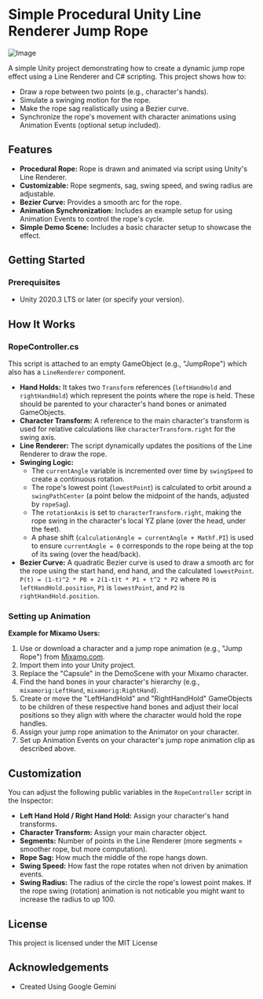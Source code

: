 # Simple Procedural Unity Line Renderer Jump Rope

![Image](https://github.com/user-attachments/assets/cf9aa126-180a-409a-b72b-3a6ab3fc3406)

A simple Unity project demonstrating how to create a dynamic jump rope effect using a Line Renderer and C# scripting. This project shows how to:
- Draw a rope between two points (e.g., character's hands).
- Simulate a swinging motion for the rope.
- Make the rope sag realistically using a Bezier curve.
- Synchronize the rope's movement with character animations using Animation Events (optional setup included).

## Features

- **Procedural Rope:** Rope is drawn and animated via script using Unity's Line Renderer.
- **Customizable:** Rope segments, sag, swing speed, and swing radius are adjustable.
- **Bezier Curve:** Provides a smooth arc for the rope.
- **Animation Synchronization:** Includes an example setup for using Animation Events to control the rope's cycle.
- **Simple Demo Scene:** Includes a basic character setup to showcase the effect.

## Getting Started

### Prerequisites

- Unity 2020.3 LTS or later (or specify your version).

## How It Works

### RopeController.cs

This script is attached to an empty GameObject (e.g., "JumpRope") which also has a `LineRenderer` component.

-   **Hand Holds:** It takes two `Transform` references (`leftHandHold` and `rightHandHold`) which represent the points where the rope is held. These should be parented to your character's hand bones or animated GameObjects.
-   **Character Transform:** A reference to the main character's transform is used for relative calculations like `characterTransform.right` for the swing axis.
-   **Line Renderer:** The script dynamically updates the positions of the Line Renderer to draw the rope.
-   **Swinging Logic:**
    -   The `currentAngle` variable is incremented over time by `swingSpeed` to create a continuous rotation.
    -   The rope's lowest point (`lowestPoint`) is calculated to orbit around a `swingPathCenter` (a point below the midpoint of the hands, adjusted by `ropeSag`).
    -   The `rotationAxis` is set to `characterTransform.right`, making the rope swing in the character's local YZ plane (over the head, under the feet).
    -   A phase shift (`calculationAngle = currentAngle + Mathf.PI`) is used to ensure `currentAngle = 0` corresponds to the rope being at the top of its swing (over the head/back).
-   **Bezier Curve:** A quadratic Bezier curve is used to draw a smooth arc for the rope using the start hand, end hand, and the calculated `lowestPoint`.
    `P(t) = (1-t)^2 * P0 + 2(1-t)t * P1 + t^2 * P2`
    where `P0` is `leftHandHold.position`, `P1` is `lowestPoint`, and `P2` is `rightHandHold.position`.

### Setting up Animation


**Example for Mixamo Users:**
1. Use or download a character and a jump rope animation (e.g., "Jump Rope") from [Mixamo.com](https://www.mixamo.com).
2. Import them into your Unity project.
3. Replace the "Capsule" in the DemoScene with your Mixamo character.
4. Find the hand bones in your character's hierarchy (e.g., `mixamorig:LeftHand`, `mixamorig:RightHand`).
5. Create or move the "LeftHandHold" and "RightHandHold" GameObjects to be children of these respective hand bones and adjust their local positions so they align with where the character would hold the rope handles.
6. Assign your jump rope animation to the Animator on your character.
7. Set up Animation Events on your character's jump rope animation clip as described above.

## Customization

You can adjust the following public variables in the `RopeController` script in the Inspector:

-   **Left Hand Hold / Right Hand Hold:** Assign your character's hand transforms.
-   **Character Transform:** Assign your main character object.
-   **Segments:** Number of points in the Line Renderer (more segments = smoother rope, but more computation).
-   **Rope Sag:** How much the middle of the rope hangs down.
-   **Swing Speed:** How fast the rope rotates when not driven by animation events.
-   **Swing Radius:** The radius of the circle the rope's lowest point makes. If the rope swing (rotation) animation is not noticable you might want to increase the radius to up 100.

## License

This project is licensed under the MIT License 
## Acknowledgements 
-   Created Using Google Gemini
